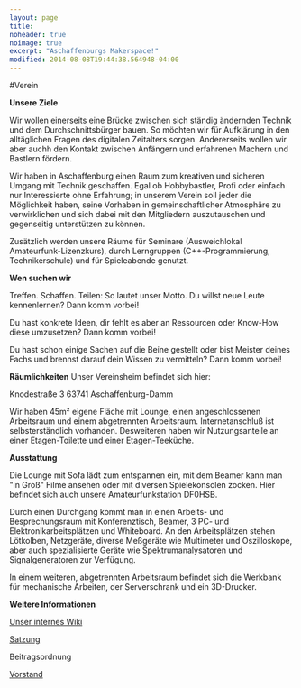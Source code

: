 ```yaml
---
layout: page
title:
noheader: true
noimage: true
excerpt: "Aschaffenburgs Makerspace!"
modified: 2014-08-08T19:44:38.564948-04:00
---
```

#Verein


__Unsere Ziele__

Wir wollen einerseits eine Brücke zwischen sich ständig ändernden Technik und dem Durchschnittsbürger bauen. So möchten wir für Aufklärung in den alltäglichen Fragen des digitalen Zeitalters sorgen. Andererseits wollen wir aber auchh den Kontakt zwischen Anfängern und erfahrenen Machern und Bastlern fördern.

Wir haben in Aschaffenburg einen Raum zum kreativen und sicheren Umgang mit Technik geschaffen. Egal ob Hobbybastler, Profi oder einfach nur Interessierte ohne Erfahrung; in unserem Verein soll jeder die Möglichkeit haben, seine Vorhaben in gemeinschaftlicher Atmosphäre zu verwirklichen und sich dabei mit den Mitgliedern auszutauschen und gegenseitig unterstützen zu können.

Zusätzlich werden unsere Räume für Seminare (Ausweichlokal Amateurfunk-Lizenzkurs), durch Lerngruppen (C++-Programmierung, Technikerschule) und für Spieleabende genutzt. 

__Wen suchen wir__

Treffen. Schaffen. Teilen: So lautet unser Motto. Du willst neue Leute kennenlernen? Dann komm vorbei! 

Du hast konkrete Ideen, dir fehlt es aber an Ressourcen oder Know-How diese umzusetzen? Dann komm vorbei!

Du hast schon einige Sachen auf die Beine gestellt oder bist Meister deines Fachs und brennst darauf dein Wissen zu vermitteln? Dann komm vorbei! 

__Räumlichkeiten__
Unser Vereinsheim befindet sich hier: 

Knodestraße 3
63741 Aschaffenburg-Damm

Wir haben 45m² eigene Fläche mit Lounge, einen angeschlossenen Arbeitsraum und einem abgetrennten Arbeitsraum. Internetanschluß ist selbsterständlich vorhanden. Desweiteren haben wir Nutzungsanteile an einer Etagen-Toilette und einer Etagen-Teeküche.

__Ausstattung__

Die Lounge mit Sofa lädt zum entspannen ein, mit dem Beamer kann man "in Groß" Filme ansehen oder mit diversen Spielekonsolen zocken. Hier befindet sich auch unsere Amateurfunkstation DF0HSB.

Durch einen Durchgang kommt man in einen Arbeits- und Besprechungsraum mit Konferenztisch, Beamer, 3 PC- und Elektronikarbeitsplätzen und Whiteboard. An den Arbeitsplätzen stehen Lötkolben, Netzgeräte, diverse Meßgeräte wie Multimeter und Oszilloskope, aber auch spezialisierte Geräte wie Spektrumanalysatoren und Signalgeneratoren zur Verfügung.

In einem weiteren, abgetrennten Arbeitsraum befindet sich die Werkbank für mechanische Arbeiten, der Serverschrank und ein 3D-Drucker.

__Weitere Informationen__

<a href="https://schaffenburg.org">Unser internes Wiki</a>

[Satzung](/files/satzung.pdf)

Beitragsordnung

[Vorstand](/Team/)

